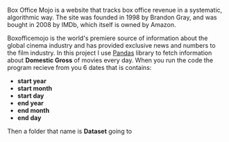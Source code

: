 Box Office Mojo is a website that tracks box office revenue in a systematic, algorithmic way.
The site was founded in 1998 by Brandon Gray, and was bought in 2008 by IMDb, which itself is owned by Amazon.

Boxofficemojo is the world's premiere source of information about the global cinema industry and has provided exclusive news and numbers to the film industry.
In this project I use [Pandas](https://pandas.pydata.org/) library to fetch information about **Domestic Gross** of movies every day.
When you run the code the program recieve from you 6 dates that is contains:
* **start year**
* **start month**
* **start day**
* **end year**
* **end month**
* **end day**

Then a folder that name is **Dataset** going to 
